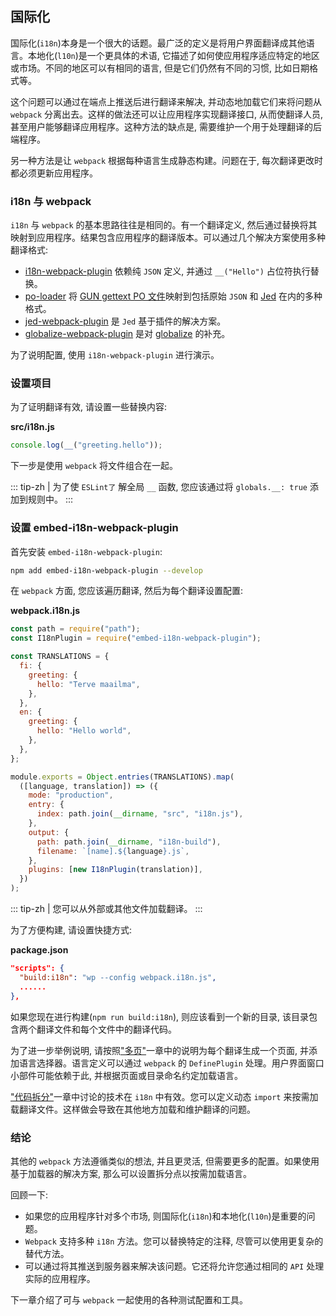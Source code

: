 ## 国际化
国际化(`i18n`)本身是一个很大的话题。最广泛的定义是将用户界面翻译成其他语言。本地化(`l10n`)是一个更具体的术语, 它描述了如何使应用程序适应特定的地区或市场。不同的地区可以有相同的语言, 但是它们仍然有不同的习惯, 比如日期格式等。

这个问题可以通过在端点上推送后进行翻译来解决, 并动态地加载它们来将问题从 `webpack` 分离出去。这样的做法还可以让应用程序实现翻译接口, 从而使翻译人员, 甚至用户能够翻译应用程序。这种方法的缺点是, 需要维护一个用于处理翻译的后端程序。

另一种方法是让 `webpack` 根据每种语言生成静态构建。问题在于, 每次翻译更改时都必须更新应用程序。

### i18n 与 webpack
`i18n` 与 `webpack` 的基本思路往往是相同的。有一个翻译定义, 然后通过替换将其映射到应用程序。结果包含应用程序的翻译版本。可以通过几个解决方案使用多种翻译格式:
- [i18n-webpack-plugin](https://www.npmjs.com/package/embed-i18n-webpack-plugin) 依赖纯 `JSON` 定义, 并通过 `__("Hello")` 占位符执行替换。
- [po-loader](https://www.npmjs.com/package/po-loader) 将 [GUN gettext PO 文件](https://www.gnu.org/software/gettext/manual/html_node/PO-Files.html)映射到包括原始 `JSON` 和 [Jed](https://messageformat.github.io/Jed/) 在内的多种格式。
- [jed-webpack-plugin](https://www.npmjs.com/package/jed-webpack-plugin) 是 `Jed` 基于插件的解决方案。
- [globalize-webpack-plugin](https://www.npmjs.com/package/globalize-webpack-plugin) 是对 [globalize](https://www.npmjs.com/package/globalize) 的补充。

为了说明配置, 使用 `i18n-webpack-plugin` 进行演示。

### 设置项目
为了证明翻译有效, 请设置一些替换内容:

**src/i18n.js**
```js
console.log(__("greeting.hello"));
```

下一步是使用 `webpack` 将文件组合在一起。

::: tip-zh | 
为了使 `ESLint了` 解全局 `__` 函数, 您应该通过将 `globals.__: true` 添加到规则中。
:::

### 设置 embed-i18n-webpack-plugin
首先安装 `embed-i18n-webpack-plugin`:
```bash
npm add embed-i18n-webpack-plugin --develop
```

在 `webpack` 方面, 您应该遍历翻译, 然后为每个翻译设置配置:

**webpack.i18n.js**
```js
const path = require("path");
const I18nPlugin = require("embed-i18n-webpack-plugin");

const TRANSLATIONS = {
  fi: {
    greeting: {
      hello: "Terve maailma",
    },
  },
  en: {
    greeting: {
      hello: "Hello world",
    },
  },
};

module.exports = Object.entries(TRANSLATIONS).map(
  ([language, translation]) => ({
    mode: "production",
    entry: {
      index: path.join(__dirname, "src", "i18n.js"),
    },
    output: {
      path: path.join(__dirname, "i18n-build"),
      filename: `[name].${language}.js`,
    },
    plugins: [new I18nPlugin(translation)],
  })
);
```

::: tip-zh | 
您可以从外部或其他文件加载翻译。
:::

为了方便构建, 请设置快捷方式:

**package.json**
```json
"scripts": {
  "build:i18n": "wp --config webpack.i18n.js",
  ......
},
```

如果您现在进行构建(`npm run build:i18n`), 则应该看到一个新的目录, 该目录包含两个翻译文件和每个文件中的翻译代码。

为了进一步举例说明, 请按照["多页"](../Output/multiple-pages)一章中的说明为每个翻译生成一个页面, 并添加语言选择器。语言定义可以通过 `webpack` 的 `DefinePlugin` 处理。用户界面窗口小部件可能依赖于此, 并根据页面或目录命名约定加载语言。

["代码拆分"](../Building/code-splitting)一章中讨论的技术在 `i18n` 中有效。您可以定义动态 `import` 来按需加载翻译文件。这样做会导致在其他地方加载和维护翻译的问题。

### 结论
其他的 `webpack` 方法遵循类似的想法, 并且更灵活, 但需要更多的配置。如果使用基于加载器的解决方案, 那么可以设置拆分点以按需加载语言。

回顾一下:
- 如果您的应用程序针对多个市场, 则国际化(`i18n`)和本地化(`l10n`)是重要的问题。
- `Webpack` 支持多种 `i18n` 方法。您可以替换特定的注释, 尽管可以使用更复杂的替代方法。
- 可以通过将其推送到服务器来解决该问题。它还将允许您通过相同的 `API` 处理实际的应用程序。

下一章介绍了可与 `webpack` 一起使用的各种测试配置和工具。